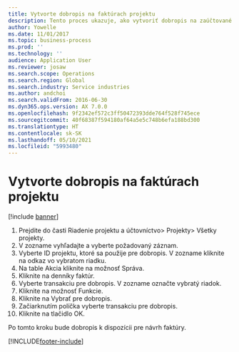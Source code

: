 ```yaml
---
title: Vytvorte dobropis na faktúrach projektu
description: Tento proces ukazuje, ako vytvoriť dobropis na zaúčtované faktúry projektu.
author: Yowelle
ms.date: 11/01/2017
ms.topic: business-process
ms.prod: ''
ms.technology: ''
audience: Application User
ms.reviewer: josaw
ms.search.scope: Operations
ms.search.region: Global
ms.search.industry: Service industries
ms.author: andchoi
ms.search.validFrom: 2016-06-30
ms.dyn365.ops.version: AX 7.0.0
ms.openlocfilehash: 9f2342ef572c3ff50472393dde764f528f745ece
ms.sourcegitcommit: 40f68387f594180af64a5e5c748b6efa188bd300
ms.translationtype: HT
ms.contentlocale: sk-SK
ms.lasthandoff: 05/10/2021
ms.locfileid: "5993480"
---
```

# <a name="create-a-credit-note-on-project-invoices"></a>Vytvorte dobropis na faktúrach projektu

[!include [banner](../../includes/banner.md)]

1. Prejdite do časti Riadenie projektu a účtovníctvo> Projekty> Všetky projekty. 
2. V zozname vyhľadajte a vyberte požadovaný záznam. 
3. Vyberte ID projektu, ktoré sa použije pre dobropis. V zozname kliknite na odkaz vo vybratom riadku. 
4. Na table Akcia kliknite na možnosť Správa. 
5. Kliknite na denníky faktúr. 
6. Vyberte transakciu pre dobropis. V zozname označte vybratý riadok. 
7. Kliknite na možnosť Funkcie. 
8. Kliknite na Vybrať pre dobropis. 
9. Začiarknutím políčka vyberte transakciu pre dobropis.
10. Kliknite na tlačidlo OK. 

Po tomto kroku bude dobropis k dispozícii pre návrh faktúry.


[!INCLUDE[footer-include](../../includes/footer-banner.md)]